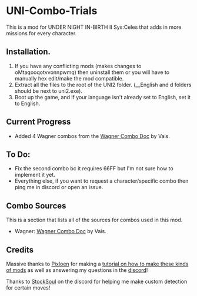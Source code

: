 # UNI-Combo-Trials
This is a mod for UNDER NIGHT IN-BIRTH II Sys:Celes that adds in more missions for every character.

## Installation.
1. If you have any conflicting mods (makes changes to oMtaqooqotvvonnpwmq) then uninstall them or you will have to manually hex edit/make the mod compatible.
2. Extract all the files to the root of the UNI2 folder. (__English and d folders should be next to uni2.exe).
3. Boot up the game, and if your language isn't already set to English, set it to English.

## Current Progress
- Added 4 Wagner combos from the [Wagner Combo Doc](https://docs.google.com/spreadsheets/d/1mLtjPVEFCC5HSPANTUXbnChpNhzEkSmp2nOIcf_F7AQ/edit?usp=sharing) by Vais.

## To Do:
- Fix the second combo bc it requires 66FF but I'm not sure how to implement it yet.
- Everything else, if you want to request a character/specific combo then ping me in discord or open an issue.

## Combo Sources
This is a section that lists all of the sources for combos used in this mod.
- Wagner: [Wagner Combo Doc](https://docs.google.com/spreadsheets/d/1mLtjPVEFCC5HSPANTUXbnChpNhzEkSmp2nOIcf_F7AQ/edit?usp=sharing) by Vais.

## Credits
Massive thanks to [Pixloen](https://x.com/pixloen) for making a [tutorial on how to make these kinds of mods](https://wiki.gbl.gg/w/User:Pixloen/FPANModding/Custom_Mission_Mode_Combos) as well as answering my questions in the [discord](https://discord.gg/ByBaWc2JaC)!

Thanks to [StockSoul](https://x.com/StockSoul) on the discord for helping me make custom detection for certain moves!
